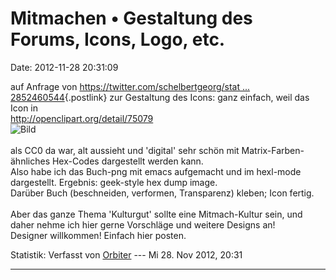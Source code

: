 Mitmachen • Gestaltung des Forums, Icons, Logo, etc.
====================================================

Date: 2012-11-28 20:31:09

auf Anfrage von [https://twitter.com/schelbertgeorg/stat \...
2852460544](https://twitter.com/schelbertgeorg/status/273863942852460544){.postlink}
zur Gestaltung des Icons: ganz einfach, weil das Icon in\
<http://openclipart.org/detail/75079>\
![Bild](http://openclipart.org/image/250px/svg_to_png/75079/1280341134.png)\
\
als CC0 da war, alt aussieht und \'digital\' sehr schön mit
Matrix-Farben-ähnliches Hex-Codes dargestellt werden kann.\
Also habe ich das Buch-png mit emacs aufgemacht und im hexl-mode
dargestellt. Ergebnis: geek-style hex dump image.\
Darüber Buch (beschneiden, verformen, Transparenz) kleben; Icon fertig.\
\
Aber das ganze Thema \'Kulturgut\' sollte eine Mitmach-Kultur sein, und
daher nehme ich hier gerne Vorschläge und weitere Designs an!\
Designer willkommen! Einfach hier posten.

Statistik: Verfasst von
[Orbiter](http://ddb-forum.de/memberlist.php?mode=viewprofile&u=2) ---
Mi 28. Nov 2012, 20:31

------------------------------------------------------------------------
